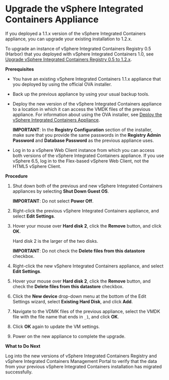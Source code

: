 # Upgrade the vSphere Integrated Containers Appliance # 

If you deployed a 1.1.x version of the vSphere Integrated Containers appliance, you can upgrade your existing installation to 1.2.x.

To upgrade an instance of vSphere Integrated Containers Registry 0.5 (Harbor) that you deployed with vSphere Integrated Containers 1.0, see [Upgrade vSphere Integrated Containers Registry 0.5 to 1.2.x](upgrade_registry.md).

**Prerequisites**

- You have an existing vSphere Integrated Containers 1.1.x appliance that you deployed by using the official OVA installer.
- Back up the previous appliance by using your usual backup tools.
- Deploy the new version of the vSphere Integrated Containers appliance to a location in which it can access the VMDK files of the previous appliance. For information about using the OVA installer, see [Deploy the vSphere Integrated Containers Appliance](deploy_vic_appliance.md). 

   **IMPORTANT**: In the **Registry Configuration** section of the installer, make sure that you provide the same passwords in the **Registry Admin Password** and **Database Password** as the previous appliance uses. 

- Log in to a vSphere Web Client instance from which you can access both versions of the vSphere Integrated Containers appliance. If you use vSphere 6.5, log in to the Flex-based vSphere Web Client, not the HTML5 vSphere Client.

**Procedure**

1. Shut down both of the previous and new vSphere Integrated Containers appliances by selecting **Shut Down Guest OS**.

   **IMPORTANT**: Do not select **Power Off**.
4. Right-click the previous vSphere Integrated Containers appliance, and select **Edit Settings**.
5. Hover your mouse over **Hard disk 2**, click the **Remove** button, and click **OK**.

   Hard disk 2 is the larger of the two disks.
   
   **IMPORTANT**: Do not check the **Delete files from this datastore** checkbox.
5. Right-click the new vSphere Integrated Containers appliance, and select **Edit Settings**.
5. Hover your mouse over **Hard disk 2**, click the **Remove** button, and check the **Delete files from this datastore** checkbox.
5. Click the **New device** drop-down menu at the bottom of the Edit Settings wizard, select **Existing Hard Disk**, and click **Add**.
6. Navigate to the VDMK files of the previous appliance, select the VMDK file with the file name that ends in `_1`, and click **OK**.
7. Click **OK** again to update the VM settings.
9. Power on the new appliance to complete the upgrade.

**What to Do Next**

Log into the new versions of vSphere Integrated Containers Registry and vSphere Integrated Containers Management Portal to verify that the data from your previous vSphere Integrated Containers installation has migrated successfully.